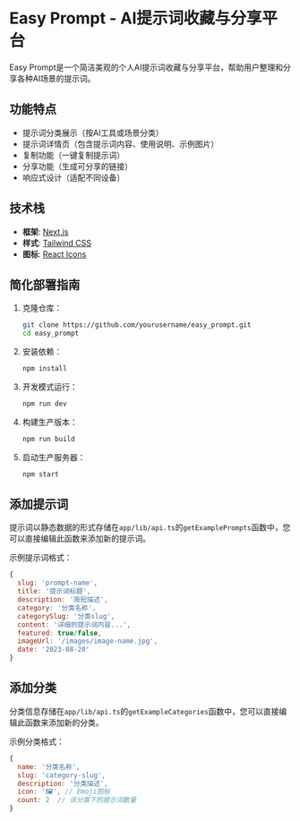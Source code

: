 # Easy Prompt - AI提示词收藏与分享平台

Easy Prompt是一个简洁美观的个人AI提示词收藏与分享平台，帮助用户整理和分享各种AI场景的提示词。

## 功能特点

- 提示词分类展示（按AI工具或场景分类）
- 提示词详情页（包含提示词内容、使用说明、示例图片）
- 复制功能（一键复制提示词）
- 分享功能（生成可分享的链接）
- 响应式设计（适配不同设备）

## 技术栈

- **框架**: [Next.js](https://nextjs.org/)
- **样式**: [Tailwind CSS](https://tailwindcss.com/)
- **图标**: [React Icons](https://react-icons.github.io/react-icons/)

## 简化部署指南

1. 克隆仓库：
   ```bash
   git clone https://github.com/yourusername/easy_prompt.git
   cd easy_prompt
   ```

2. 安装依赖：
   ```bash
   npm install
   ```

3. 开发模式运行：
   ```bash
   npm run dev
   ```

4. 构建生产版本：
   ```bash
   npm run build
   ```

5. 启动生产服务器：
   ```bash
   npm start
   ```

## 添加提示词

提示词以静态数据的形式存储在`app/lib/api.ts`的`getExamplePrompts`函数中，您可以直接编辑此函数来添加新的提示词。

示例提示词格式：
```javascript
{
  slug: 'prompt-name',
  title: '提示词标题',
  description: '简短描述',
  category: '分类名称',
  categorySlug: '分类slug',
  content: '详细的提示词内容...',
  featured: true/false,
  imageUrl: '/images/image-name.jpg',
  date: '2023-08-20'
}
```

## 添加分类

分类信息存储在`app/lib/api.ts`的`getExampleCategories`函数中，您可以直接编辑此函数来添加新的分类。

示例分类格式：
```javascript
{
  name: '分类名称',
  slug: 'category-slug',
  description: '分类描述',
  icon: '🖼️', // Emoji图标
  count: 2  // 该分类下的提示词数量
}
```